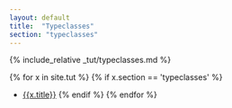 ```yaml
---
layout: default
title:  "Typeclasses"
section: "typeclasses"
---
```

{% include_relative _tut/typeclasses.md %}

{% for x in site.tut %}
{% if x.section == 'typeclasses' %}
- [{{x.title}}]({{x.url}})
{% endif %}
{% endfor %}

